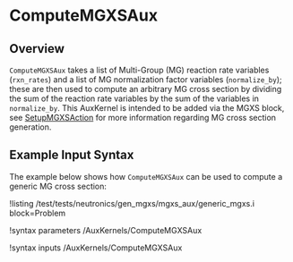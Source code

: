 # ComputeMGXSAux

## Overview

`ComputeMGXSAux` takes a list of Multi-Group (MG) reaction rate variables (`rxn_rates`) and a list of MG normalization factor variables
(`normalize_by`); these are then used to compute an arbitrary MG cross section by dividing the sum of the reaction rate variables by the sum of the
variables in `normalize_by`. This AuxKernel is intended to be added via the MGXS block, see [SetupMGXSAction](SetupMGXSAction.md) for more information
regarding MG cross section generation.

## Example Input Syntax

The example below shows how `ComputeMGXSAux` can be used to compute a generic MG cross section:

!listing /test/tests/neutronics/gen_mgxs/mgxs_aux/generic_mgxs.i
  block=Problem

!syntax parameters /AuxKernels/ComputeMGXSAux

!syntax inputs /AuxKernels/ComputeMGXSAux
